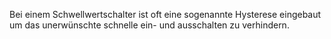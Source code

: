 Bei einem Schwellwertschalter ist oft eine sogenannte Hysterese eingebaut um das unerwünschte schnelle ein- und ausschalten zu verhindern.